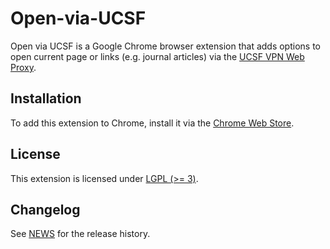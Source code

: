 # Open-via-UCSF

Open via UCSF is a Google Chrome browser extension that adds options
to open current page or links (e.g. journal articles) via the
[UCSF VPN Web Proxy](https://it.ucsf.edu/services/vpn).


## Installation

To add this extension to Chrome, install it via the [Chrome Web
Store](https://chrome.google.com/webstore/detail/ljeagphcbbhcgbceadakcimpmaahakma).


## License

This extension is licensed under
[LGPL (>= 3)](https://www.gnu.org/licenses/lgpl.txt).


## Changelog

See [NEWS](ChromeExtension/OpenViaUCSF/NEWS.md) for the release history.
